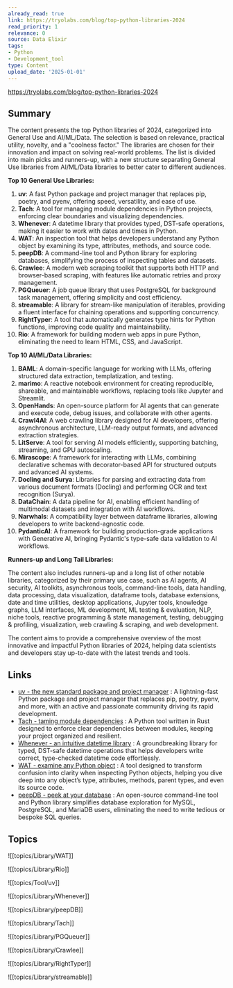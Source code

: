 ```yaml
---
already_read: true
link: https://tryolabs.com/blog/top-python-libraries-2024
read_priority: 1
relevance: 0
source: Data Elixir
tags:
- Python
- Development_tool
type: Content
upload_date: '2025-01-01'
---
```


https://tryolabs.com/blog/top-python-libraries-2024
## Summary

The content presents the top Python libraries of 2024, categorized into General Use and AI/ML/Data. The selection is based on relevance, practical utility, novelty, and a "coolness factor." The libraries are chosen for their innovation and impact on solving real-world problems. The list is divided into main picks and runners-up, with a new structure separating General Use libraries from AI/ML/Data libraries to better cater to different audiences.

**Top 10 General Use Libraries:**

1. **uv**: A fast Python package and project manager that replaces pip, poetry, and pyenv, offering speed, versatility, and ease of use.
2. **Tach**: A tool for managing module dependencies in Python projects, enforcing clear boundaries and visualizing dependencies.
3. **Whenever**: A datetime library that provides typed, DST-safe operations, making it easier to work with dates and times in Python.
4. **WAT**: An inspection tool that helps developers understand any Python object by examining its type, attributes, methods, and source code.
5. **peepDB**: A command-line tool and Python library for exploring databases, simplifying the process of inspecting tables and datasets.
6. **Crawlee**: A modern web scraping toolkit that supports both HTTP and browser-based scraping, with features like automatic retries and proxy management.
7. **PGQueuer**: A job queue library that uses PostgreSQL for background task management, offering simplicity and cost efficiency.
8. **streamable**: A library for stream-like manipulation of iterables, providing a fluent interface for chaining operations and supporting concurrency.
9. **RightTyper**: A tool that automatically generates type hints for Python functions, improving code quality and maintainability.
10. **Rio**: A framework for building modern web apps in pure Python, eliminating the need to learn HTML, CSS, and JavaScript.

**Top 10 AI/ML/Data Libraries:**

1. **BAML**: A domain-specific language for working with LLMs, offering structured data extraction, templatization, and testing.
2. **marimo**: A reactive notebook environment for creating reproducible, shareable, and maintainable workflows, replacing tools like Jupyter and Streamlit.
3. **OpenHands**: An open-source platform for AI agents that can generate and execute code, debug issues, and collaborate with other agents.
4. **Crawl4AI**: A web crawling library designed for AI developers, offering asynchronous architecture, LLM-ready output formats, and advanced extraction strategies.
5. **LitServe**: A tool for serving AI models efficiently, supporting batching, streaming, and GPU autoscaling.
6. **Mirascope**: A framework for interacting with LLMs, combining declarative schemas with decorator-based API for structured outputs and advanced AI systems.
7. **Docling and Surya**: Libraries for parsing and extracting data from various document formats (Docling) and performing OCR and text recognition (Surya).
8. **DataChain**: A data pipeline for AI, enabling efficient handling of multimodal datasets and integration with AI workflows.
9. **Narwhals**: A compatibility layer between dataframe libraries, allowing developers to write backend-agnostic code.
10. **PydanticAI**: A framework for building production-grade applications with Generative AI, bringing Pydantic's type-safe data validation to AI workflows.

**Runners-up and Long Tail Libraries:**

The content also includes runners-up and a long list of other notable libraries, categorized by their primary use case, such as AI agents, AI security, AI toolkits, asynchronous tools, command-line tools, data handling, data processing, data visualization, dataframe tools, database extensions, date and time utilities, desktop applications, Jupyter tools, knowledge graphs, LLM interfaces, ML development, ML testing & evaluation, NLP, niche tools, reactive programming & state management, testing, debugging & profiling, visualization, web crawling & scraping, and web development.

The content aims to provide a comprehensive overview of the most innovative and impactful Python libraries of 2024, helping data scientists and developers stay up-to-date with the latest trends and tools.
## Links

- [uv - the new standard package and project manager](https://github.com/astral-sh/uv) : A lightning-fast Python package and project manager that replaces pip, poetry, pyenv, and more, with an active and passionate community driving its rapid development.
- [Tach - taming module dependencies](https://github.com/gauge-sh/tach) : A Python tool written in Rust designed to enforce clear dependencies between modules, keeping your project organized and resilient.
- [Whenever - an intuitive datetime library](https://github.com/ariebovenberg/whenever) : A groundbreaking library for typed, DST-safe datetime operations that helps developers write correct, type-checked datetime code effortlessly.
- [WAT - examine any Python object](https://github.com/igrek51/wat) : A tool designed to transform confusion into clarity when inspecting Python objects, helping you dive deep into any object’s type, attributes, methods, parent types, and even its source code.
- [peepDB - peek at your database](https://github.com/PeepDB-dev/peepdb) : An open-source command-line tool and Python library simplifies database exploration for MySQL, PostgreSQL, and MariaDB users, eliminating the need to write tedious or bespoke SQL queries.

## Topics

![[topics/Library/WAT]]

![[topics/Library/Rio]]

![[topics/Tool/uv]]

![[topics/Library/Whenever]]

![[topics/Library/peepDB]]

![[topics/Library/Tach]]

![[topics/Library/PGQueuer]]

![[topics/Library/Crawlee]]

![[topics/Library/RightTyper]]

![[topics/Library/streamable]]